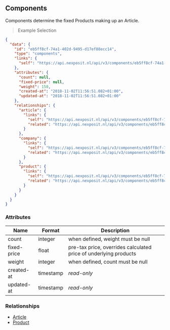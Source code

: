 ## Components

Components determine the fixed Products making up an Article.

> Example Selection

```json
{
  "data": {
    "id": "eb5ff8cf-74a1-402d-9495-d17ef88ecc14",
    "type": "components",
    "links": {
      "self": "https://api.nexposit.nl/api/v3/components/eb5ff8cf-74a1-402d-9495-d17ef88ecc14"
    },
    "attributes": {
      "count": null,
      "fixed-price": null,
      "weight": 150,
      "created-at": "2018-11-02T11:56:51.082+01:00",
      "updated-at": "2018-11-02T11:56:51.082+01:00"
    },
    "relationships": {
      "article": {
        "links": {
          "self": "https://api.nexposit.nl/api/v3/components/eb5ff8cf-74a1-402d-9495-d17ef88ecc14/relationships/article",
          "related": "https://api.nexposit.nl/api/v3/components/eb5ff8cf-74a1-402d-9495-d17ef88ecc14/article"
        }
      },
      "company": {
        "links": {
          "self": "https://api.nexposit.nl/api/v3/components/eb5ff8cf-74a1-402d-9495-d17ef88ecc14/relationships/company",
          "related": "https://api.nexposit.nl/api/v3/components/eb5ff8cf-74a1-402d-9495-d17ef88ecc14/company"
        }
      },
      "product": {
        "links": {
          "self": "https://api.nexposit.nl/api/v3/components/eb5ff8cf-74a1-402d-9495-d17ef88ecc14/relationships/product",
          "related": "https://api.nexposit.nl/api/v3/components/eb5ff8cf-74a1-402d-9495-d17ef88ecc14/product"
        }
      }
    }
  }
}
```

### Attributes

| Name                        | Format    |  Description        |
| --------------------------- | --------- | ------------------- |
| count                       | integer   |  when defined, weight must be null
| fixed-price                 | float     |  pre-tax price, overrides calculated price of underlying products
| weight                      | integer   |  when defined, count must be null
| created-at                  | timestamp | *read-only*
| updated-at                  | timestamp | *read-only*



### Relationships

* [Article](#articles)
* [Product](#products)
